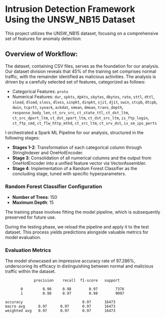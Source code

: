 # Intrusion Detection Framework Using the UNSW_NB15 Dataset
This project utilizes the UNSW_NB15 dataset, focusing on a comprehensive set of features for anomaly detection:

## Overview of Workflow:

The dataset, containing CSV files, serves as the foundation for our analysis. Our dataset division reveals that 45% of the training set comprises normal traffic, with the remainder identified as malicious activities. The analysis is driven by a carefully selected set of features, categorized as follows:

- Categorical Features: `proto`
- Numerical Features: `dur`, `spkts`, `dpkts`, `sbytes`, `dbytes`, `rate`, `sttl`, `dttl`, `sload`, `dload`, `sloss`, `dloss`, `sinpkt`, `dinpkt`, `sjit`, `djit`, `swin`, `stcpb`, `dtcpb`, `dwin`, `tcprtt`, `synack`, `ackdat`, `smean`, `dmean`, `trans_depth`, `response_body_len`, `ct_srv_src`, `ct_state_ttl`, `ct_dst_ltm`, `ct_src_dport_ltm`, `ct_dst_sport_ltm`, `ct_dst_src_ltm`, `is_ftp_login`, `ct_ftp_cmd`, `ct_flw_http_mthd`, `ct_src_ltm`, `ct_srv_dst`, `is_sm_ips_ports`

I orchestrated a Spark ML Pipeline for our analysis, structured in the following stages:

- **Stages 1-2**: Transformation of each categorical column through StringIndexer and OneHotEncoder.
- **Stage 3**: Consolidation of all numerical columns and the output from OneHotEncoder into a unified feature vector via VectorAssembler.
- **Stage 4**: Implementation of a Random Forest Classifier as the concluding stage, tuned with specific hyperparameters.

### Random Forest Classifier Configuration
- **Number of Trees**: 150
- **Maximum Depth**: 15

The training phase involves fitting the model pipeline, which is subsequently preserved for future use.

During the testing phase, we reload the pipeline and apply it to the test dataset. This process yields predictions alongside valuable metrics for model evaluation.

### Evaluation Metrics
The model showcased an impressive accuracy rate of 97.286%, underscoring its efficacy in distinguishing between normal and malicious traffic within the dataset.


                 precision    recall  f1-score   support

           0         0.96     0.98        0.97        7376
           1         0.98     0.97        0.98        9097

    accuracy                           0.97      16473
    macro avg      0.97      0.97      0.97      16473
    weighted avg   0.97      0.97      0.97      16473
